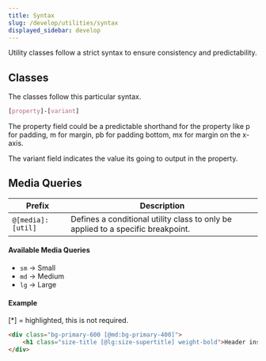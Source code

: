 ```yaml
---
title: Syntax 
slug: /develop/utilities/syntax 
displayed_sidebar: develop
---
```

Utility classes follow a strict syntax to ensure consistency and predictability.

## Classes
The classes follow this particular syntax.

```scss
[property]-[variant]
```

The property field could be a predictable shorthand for the property like p for padding, m for margin, pb for padding
bottom, mx for margin on the x-axis.

The variant field indicates the value its going to output in the property.

## Media Queries
| Prefix            | Description                                                                      |
|-------------------|----------------------------------------------------------------------------------|
| `@[media]:[util]` | Defines a conditional utility class to only be applied to a specific breakpoint. |

#### Available Media Queries

- `sm` -> Small
- `md` -> Medium
- `lg` -> Large

#### Example
[*] = highlighted, this is not required.
```html
<div class="bg-primary-600 [@md:bg-primary-400]">
    <h1 class="size-title [@lg:size-supertitle] weight-bold">Header inside a card</h1>
</div>
```